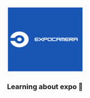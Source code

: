 <p align="center">
  <img src=".github/assets/logo.png" height="150" width="175" alt="expo camera" />
</p>

<h3 align="center">
  Learning about expo 🚀
</h3>

<br>

<div align="center">

</div>
